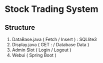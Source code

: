 # Stock Trading System
## Structure
1. DataBase.java ( Fetch / Insert ) : SQLlite3
2. Display.java ( GET : / Database Data )
3. Admin Slot ( Login / Logout )
4. Webui ( Spring Boot )

